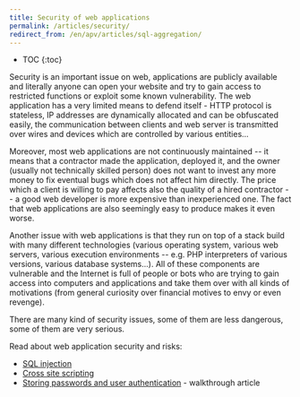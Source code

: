 ```yaml
---
title: Security of web applications
permalink: /articles/security/
redirect_from: /en/apv/articles/sql-aggregation/
---
```


* TOC
{:toc}

Security is an important issue on web, applications are publicly available and literally anyone can open your website
and try to gain access to restricted functions or exploit some known vulnerability. The web application has a very
limited means to defend itself - HTTP protocol is stateless, IP addresses are dynamically allocated and can be
obfuscated easily, the communication between clients and web server is transmitted over wires and devices which are
controlled by various entities...

Moreover, most web applications are not continuously maintained -- it means that a contractor made the application,
deployed it, and the owner (usually not technically skilled person) does not want to invest any more money to fix
eventual bugs which does not affect him directly. The price which a client is willing to pay affects also the quality
of a hired contractor -- a good web developer is more expensive than inexperienced one. The fact that web applications
are also seemingly easy to produce makes it even worse.

Another issue with web applications is that they run on top of a stack build with many different technologies (various
operating system, various web servers, various execution environments -- e.g. PHP interpreters of various versions,
various database systems...). All of these components are vulnerable and the Internet is full of people or bots who
are trying to gain access into computers and applications and take them over with all kinds of motivations (from
general curiosity over financial motives to envy or even revenge).

There are many kind of security issues, some of them are less dangerous, some of them are very serious.

Read about web application security and risks:

- [SQL injection](/articles/security/sql-injection/)
- [Cross site scripting](/articles/security/xss/)
- [Storing passwords and user authentication](/walkthrough/login/) - walkthrough article